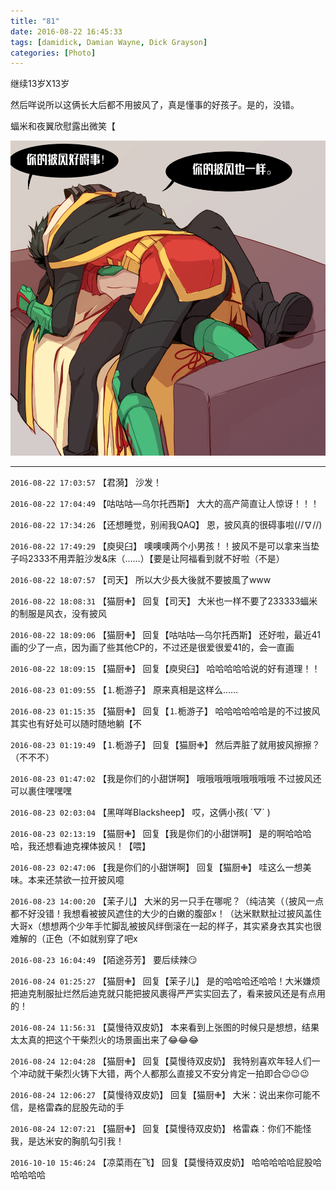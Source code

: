 ```yaml
---
title: "81"
date: 2016-08-22 16:45:33
tags: [damidick, Damian Wayne, Dick Grayson]
categories: [Photo]
---
```


<p>继续13岁X13岁</p> 
<p>然后咩说所以这俩长大后都不用披风了，真是懂事的好孩子。是的，没错。<br /></p> 
<p>蝠米和夜翼欣慰露出微笑【</p>

![](https://raw.githubusercontent.com/alicewish/meowchain247/master/img_cVZNdzJtQk9JV2RNWlR2SWo5cUo4ZytCandrdXV1S05PaWFqMXpaa0hNYkg2eSs5a1piQmFnPT0.jpg)

---

`2016-08-22 17:03:57` 【君漪】 沙发！

`2016-08-22 17:04:49` 【咕咕咕—乌尔托西斯】 大大的高产简直让人惊讶！！！

`2016-08-22 17:34:26` 【还想睡觉，别闹我QAQ】 恩，披风真的很碍事啦(//∇//)

`2016-08-22 17:49:29` 【庾臾臼】 噢噢噢两个小男孩！！披风不是可以拿来当垫子吗2333不用弄脏沙发&床（……）【要是让阿福看到就不好啦（不是）

`2016-08-22 18:07:57` 【司天】 所以大少長大後就不要披風了www

`2016-08-22 18:08:31` 【猫厨✙】 回复【司天】 大米也一样不要了233333蝠米的制服是风衣，没有披风

`2016-08-22 18:09:06` 【猫厨✙】 回复【咕咕咕—乌尔托西斯】 还好啦，最近41画的少了一点，因为画了些其他CP的，不过还是很爱很爱41的，会一直画

`2016-08-22 18:09:15` 【猫厨✙】 回复【庾臾臼】 哈哈哈哈哈说的好有道理！！

`2016-08-23 01:09:55` 【⒈栀游子】 原来真相是这样么……

`2016-08-23 01:15:35` 【猫厨✙】 回复【⒈栀游子】 哈哈哈哈哈哈是的不过披风其实也有好处可以随时随地躺【不

`2016-08-23 01:19:49` 【⒈栀游子】 回复【猫厨✙】 然后弄脏了就用披风擦擦？（不不不）

`2016-08-23 01:47:02` 【我是你们的小甜饼啊】 哦哦哦哦哦哦哦哦哦 不过披风还可以裹住嘿嘿嘿

`2016-08-23 02:03:04` 【黑咩咩Blacksheep】 哎，这俩小孩( ´▽` )

`2016-08-23 02:13:19` 【猫厨✙】 回复【我是你们的小甜饼啊】 是的啊哈哈哈哈，我还想看迪克裸体披风！【喂】

`2016-08-23 02:47:06` 【我是你们的小甜饼啊】 回复【猫厨✙】 哇这么一想美味。本来还禁欲一拉开披风噫

`2016-08-23 14:00:20` 【茉子儿】 大米的另一只手在哪呢？（纯洁笑（（披风一点都不好没错！我想看被披风遮住的大少的白嫩的腹部x！（达米默默扯过披风盖住大哥x（想想两个少年手忙脚乱被披风绊倒滚在一起的样子，其实紧身衣其实也很难解的（正色（不如就别穿了吧x

`2016-08-23 16:04:49` 【陌途芬芳】 要后续辣😏

`2016-08-24 01:25:27` 【猫厨✙】 回复【茉子儿】 是的哈哈哈还哈哈！大米嫌烦把迪克制服扯烂然后迪克就只能把披风裹得严严实实回去了，看来披风还是有点用的！

`2016-08-24 11:56:31` 【莫慢待双皮奶】 本来看到上张图的时候只是想想，结果太太真的把这个干柴烈火的场景画出来了😂😂😂

`2016-08-24 12:04:28` 【猫厨✙】 回复【莫慢待双皮奶】 我特别喜欢年轻人们一个冲动就干柴烈火铸下大错，两个人都那么直接又不安分肯定一拍即合😉😉😉

`2016-08-24 12:06:27` 【莫慢待双皮奶】 回复【猫厨✙】 大米：说出来你可能不信，是格雷森的屁股先动的手

`2016-08-24 12:07:21` 【猫厨✙】 回复【莫慢待双皮奶】 格雷森：你们不能怪我，是达米安的胸肌勾引我！

`2016-10-10 15:46:24` 【凉菜雨在飞】 回复【莫慢待双皮奶】 哈哈哈哈哈屁股哈哈哈哈哈
